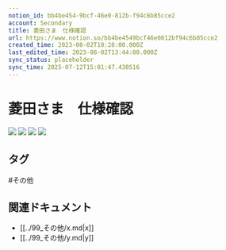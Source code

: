 ```yaml
---
notion_id: bb4be454-9bcf-46e0-812b-f94c6b85cce2
account: Secondary
title: 菱田さま　仕様確認
url: https://www.notion.so/bb4be4549bcf46e0812bf94c6b85cce2
created_time: 2023-08-02T10:28:00.000Z
last_edited_time: 2023-08-02T13:44:00.000Z
sync_status: placeholder
sync_time: 2025-07-12T15:01:47.430516
---
```

# 菱田さま　仕様確認

![](https://prod-files-secure.s3.us-west-2.amazonaws.com/d58fe38c-a9d4-4466-aed9-85604b7b2c6d/8940bc05-2388-4887-a2a4-4d038fb24491/%E3%82%B9%E3%82%AF%E3%83%AA%E3%83%BC%E3%83%B3%E3%82%B7%E3%83%A7%E3%83%83%E3%83%88_2023-08-02_19.27.10.png?X-Amz-Algorithm=AWS4-HMAC-SHA256&X-Amz-Content-Sha256=UNSIGNED-PAYLOAD&X-Amz-Credential=ASIAZI2LB466R4PFCQIN%2F20250719%2Fus-west-2%2Fs3%2Faws4_request&X-Amz-Date=20250719T065906Z&X-Amz-Expires=3600&X-Amz-Security-Token=IQoJb3JpZ2luX2VjEIX%2F%2F%2F%2F%2F%2F%2F%2F%2F%2FwEaCXVzLXdlc3QtMiJIMEYCIQCEtrJvEsFNn0cWnZNHq0VA4gooNuDlQ8PcqE5FzISpRwIhAMZSTJP4g9FluBtcAsUj8Qfm%2B52hzrxIAV45G4206VjaKogECJ7%2F%2F%2F%2F%2F%2F%2F%2F%2F%2FwEQABoMNjM3NDIzMTgzODA1IgzfagnZqF9rOJ4kanwq3APwfG4FDeHNaYTIHuiYKC8XRMRCyFw1%2BtoHbLgu936qEUPjIi712zbtGllELS8rXtjTA2ets15kqBPg95vs5iBlimSHz3TKJaowE4kpFJ3mJtNGsPsOIvpy%2FJKxgcg7Mn%2FgeaxeuRy1feXSGhYaGtZdcJ2pfsoZZPbJ9bpT4vwWdp%2B8%2BpOauh%2FHsGcPhA3kLYNARLRXqH1f2s6pjsbUjVqC758QGRP1OdamEJKwvVRCSbt2t1%2BwhRO%2Fqu%2Bh1RKg28y5ul2HIUoXeV8gi9HtDQxmIQGBYRwygWCBF1ZsxGtsjWQlk41LiwXrXBFBUzzG7xYVXGSj6dFUQm68AqPMGWiwpBgVzpKWKSnAUGD3styVe3sQotlordKG7%2BHTjKWCMrslO4%2FKLR2wIr%2BMCdDkau3SqWTFku1BVTcKrIOWdwSoPqTFSzpFzl6V%2F%2FTQz5cViijlV3JIei0Q%2F4LhCJR21CZKn2TVZjZI2o7POHuK51DiN8EDjk3QzeB%2FgrXrzu9oVvmwzQJLD3eR90ynaAErI9WpKv8VeQ0G0VQNYL4v8W6p8QUvU16kpOUhgyehnbruzKfsg2icEgNq5bfE%2FFoYF33A67OeTJLbVk3bxOdje3QlTNKpX7dr302X93Q0ajCHxezDBjqkAVZ8y44CsCsi%2BgTm%2FmZ3oLRGeUfZFaniB9nqJirhN1o9F0mzjn0BWZAk%2FJ4lbVkre4%2F3aj8R5shilcB0eTQHc0BuUE71FAwqbJUkNho%2FmPB56sB3DuKgloDeQaM0lXXGRYsM5W68kir0XqAPQQPErfgDUcJOt4SHAIweCvYew7FGOzGlG0Xo9%2BWfaUUjDdmbLt1WSd%2FLZoue8Yei9O%2FpSfVPOTqL&X-Amz-Signature=ec116dd9c508a0060443ebd5fab028b5817141febce19e053f50b9dd0ce4dfe7&X-Amz-SignedHeaders=host&x-amz-checksum-mode=ENABLED&x-id=GetObject)
![](https://prod-files-secure.s3.us-west-2.amazonaws.com/d58fe38c-a9d4-4466-aed9-85604b7b2c6d/727e5e3c-4871-4bfe-9100-9109795fa3c7/%E3%82%B9%E3%82%AF%E3%83%AA%E3%83%BC%E3%83%B3%E3%82%B7%E3%83%A7%E3%83%83%E3%83%88_2023-08-02_19.29.39.png?X-Amz-Algorithm=AWS4-HMAC-SHA256&X-Amz-Content-Sha256=UNSIGNED-PAYLOAD&X-Amz-Credential=ASIAZI2LB466R4PFCQIN%2F20250719%2Fus-west-2%2Fs3%2Faws4_request&X-Amz-Date=20250719T065906Z&X-Amz-Expires=3600&X-Amz-Security-Token=IQoJb3JpZ2luX2VjEIX%2F%2F%2F%2F%2F%2F%2F%2F%2F%2FwEaCXVzLXdlc3QtMiJIMEYCIQCEtrJvEsFNn0cWnZNHq0VA4gooNuDlQ8PcqE5FzISpRwIhAMZSTJP4g9FluBtcAsUj8Qfm%2B52hzrxIAV45G4206VjaKogECJ7%2F%2F%2F%2F%2F%2F%2F%2F%2F%2FwEQABoMNjM3NDIzMTgzODA1IgzfagnZqF9rOJ4kanwq3APwfG4FDeHNaYTIHuiYKC8XRMRCyFw1%2BtoHbLgu936qEUPjIi712zbtGllELS8rXtjTA2ets15kqBPg95vs5iBlimSHz3TKJaowE4kpFJ3mJtNGsPsOIvpy%2FJKxgcg7Mn%2FgeaxeuRy1feXSGhYaGtZdcJ2pfsoZZPbJ9bpT4vwWdp%2B8%2BpOauh%2FHsGcPhA3kLYNARLRXqH1f2s6pjsbUjVqC758QGRP1OdamEJKwvVRCSbt2t1%2BwhRO%2Fqu%2Bh1RKg28y5ul2HIUoXeV8gi9HtDQxmIQGBYRwygWCBF1ZsxGtsjWQlk41LiwXrXBFBUzzG7xYVXGSj6dFUQm68AqPMGWiwpBgVzpKWKSnAUGD3styVe3sQotlordKG7%2BHTjKWCMrslO4%2FKLR2wIr%2BMCdDkau3SqWTFku1BVTcKrIOWdwSoPqTFSzpFzl6V%2F%2FTQz5cViijlV3JIei0Q%2F4LhCJR21CZKn2TVZjZI2o7POHuK51DiN8EDjk3QzeB%2FgrXrzu9oVvmwzQJLD3eR90ynaAErI9WpKv8VeQ0G0VQNYL4v8W6p8QUvU16kpOUhgyehnbruzKfsg2icEgNq5bfE%2FFoYF33A67OeTJLbVk3bxOdje3QlTNKpX7dr302X93Q0ajCHxezDBjqkAVZ8y44CsCsi%2BgTm%2FmZ3oLRGeUfZFaniB9nqJirhN1o9F0mzjn0BWZAk%2FJ4lbVkre4%2F3aj8R5shilcB0eTQHc0BuUE71FAwqbJUkNho%2FmPB56sB3DuKgloDeQaM0lXXGRYsM5W68kir0XqAPQQPErfgDUcJOt4SHAIweCvYew7FGOzGlG0Xo9%2BWfaUUjDdmbLt1WSd%2FLZoue8Yei9O%2FpSfVPOTqL&X-Amz-Signature=46b9a70852e4b251059f46eee47b11197d24675784b37d496d9117de56127823&X-Amz-SignedHeaders=host&x-amz-checksum-mode=ENABLED&x-id=GetObject)
![](https://prod-files-secure.s3.us-west-2.amazonaws.com/d58fe38c-a9d4-4466-aed9-85604b7b2c6d/b2a5d00c-2586-4735-9a64-cfca5328c24c/%E3%82%B9%E3%82%AF%E3%83%AA%E3%83%BC%E3%83%B3%E3%82%B7%E3%83%A7%E3%83%83%E3%83%88_2023-08-02_19.30.11.png?X-Amz-Algorithm=AWS4-HMAC-SHA256&X-Amz-Content-Sha256=UNSIGNED-PAYLOAD&X-Amz-Credential=ASIAZI2LB466R4PFCQIN%2F20250719%2Fus-west-2%2Fs3%2Faws4_request&X-Amz-Date=20250719T065906Z&X-Amz-Expires=3600&X-Amz-Security-Token=IQoJb3JpZ2luX2VjEIX%2F%2F%2F%2F%2F%2F%2F%2F%2F%2FwEaCXVzLXdlc3QtMiJIMEYCIQCEtrJvEsFNn0cWnZNHq0VA4gooNuDlQ8PcqE5FzISpRwIhAMZSTJP4g9FluBtcAsUj8Qfm%2B52hzrxIAV45G4206VjaKogECJ7%2F%2F%2F%2F%2F%2F%2F%2F%2F%2FwEQABoMNjM3NDIzMTgzODA1IgzfagnZqF9rOJ4kanwq3APwfG4FDeHNaYTIHuiYKC8XRMRCyFw1%2BtoHbLgu936qEUPjIi712zbtGllELS8rXtjTA2ets15kqBPg95vs5iBlimSHz3TKJaowE4kpFJ3mJtNGsPsOIvpy%2FJKxgcg7Mn%2FgeaxeuRy1feXSGhYaGtZdcJ2pfsoZZPbJ9bpT4vwWdp%2B8%2BpOauh%2FHsGcPhA3kLYNARLRXqH1f2s6pjsbUjVqC758QGRP1OdamEJKwvVRCSbt2t1%2BwhRO%2Fqu%2Bh1RKg28y5ul2HIUoXeV8gi9HtDQxmIQGBYRwygWCBF1ZsxGtsjWQlk41LiwXrXBFBUzzG7xYVXGSj6dFUQm68AqPMGWiwpBgVzpKWKSnAUGD3styVe3sQotlordKG7%2BHTjKWCMrslO4%2FKLR2wIr%2BMCdDkau3SqWTFku1BVTcKrIOWdwSoPqTFSzpFzl6V%2F%2FTQz5cViijlV3JIei0Q%2F4LhCJR21CZKn2TVZjZI2o7POHuK51DiN8EDjk3QzeB%2FgrXrzu9oVvmwzQJLD3eR90ynaAErI9WpKv8VeQ0G0VQNYL4v8W6p8QUvU16kpOUhgyehnbruzKfsg2icEgNq5bfE%2FFoYF33A67OeTJLbVk3bxOdje3QlTNKpX7dr302X93Q0ajCHxezDBjqkAVZ8y44CsCsi%2BgTm%2FmZ3oLRGeUfZFaniB9nqJirhN1o9F0mzjn0BWZAk%2FJ4lbVkre4%2F3aj8R5shilcB0eTQHc0BuUE71FAwqbJUkNho%2FmPB56sB3DuKgloDeQaM0lXXGRYsM5W68kir0XqAPQQPErfgDUcJOt4SHAIweCvYew7FGOzGlG0Xo9%2BWfaUUjDdmbLt1WSd%2FLZoue8Yei9O%2FpSfVPOTqL&X-Amz-Signature=81cafd846a46925d477b17e2a1e485d94cbee5047c900ed9498ffe7d613db840&X-Amz-SignedHeaders=host&x-amz-checksum-mode=ENABLED&x-id=GetObject)
![](https://prod-files-secure.s3.us-west-2.amazonaws.com/d58fe38c-a9d4-4466-aed9-85604b7b2c6d/a3fa21cb-dfb4-4283-a2b4-5e8d045ea167/%E3%82%B9%E3%82%AF%E3%83%AA%E3%83%BC%E3%83%B3%E3%82%B7%E3%83%A7%E3%83%83%E3%83%88_2023-08-02_19.30.28.png?X-Amz-Algorithm=AWS4-HMAC-SHA256&X-Amz-Content-Sha256=UNSIGNED-PAYLOAD&X-Amz-Credential=ASIAZI2LB466R4PFCQIN%2F20250719%2Fus-west-2%2Fs3%2Faws4_request&X-Amz-Date=20250719T065906Z&X-Amz-Expires=3600&X-Amz-Security-Token=IQoJb3JpZ2luX2VjEIX%2F%2F%2F%2F%2F%2F%2F%2F%2F%2FwEaCXVzLXdlc3QtMiJIMEYCIQCEtrJvEsFNn0cWnZNHq0VA4gooNuDlQ8PcqE5FzISpRwIhAMZSTJP4g9FluBtcAsUj8Qfm%2B52hzrxIAV45G4206VjaKogECJ7%2F%2F%2F%2F%2F%2F%2F%2F%2F%2FwEQABoMNjM3NDIzMTgzODA1IgzfagnZqF9rOJ4kanwq3APwfG4FDeHNaYTIHuiYKC8XRMRCyFw1%2BtoHbLgu936qEUPjIi712zbtGllELS8rXtjTA2ets15kqBPg95vs5iBlimSHz3TKJaowE4kpFJ3mJtNGsPsOIvpy%2FJKxgcg7Mn%2FgeaxeuRy1feXSGhYaGtZdcJ2pfsoZZPbJ9bpT4vwWdp%2B8%2BpOauh%2FHsGcPhA3kLYNARLRXqH1f2s6pjsbUjVqC758QGRP1OdamEJKwvVRCSbt2t1%2BwhRO%2Fqu%2Bh1RKg28y5ul2HIUoXeV8gi9HtDQxmIQGBYRwygWCBF1ZsxGtsjWQlk41LiwXrXBFBUzzG7xYVXGSj6dFUQm68AqPMGWiwpBgVzpKWKSnAUGD3styVe3sQotlordKG7%2BHTjKWCMrslO4%2FKLR2wIr%2BMCdDkau3SqWTFku1BVTcKrIOWdwSoPqTFSzpFzl6V%2F%2FTQz5cViijlV3JIei0Q%2F4LhCJR21CZKn2TVZjZI2o7POHuK51DiN8EDjk3QzeB%2FgrXrzu9oVvmwzQJLD3eR90ynaAErI9WpKv8VeQ0G0VQNYL4v8W6p8QUvU16kpOUhgyehnbruzKfsg2icEgNq5bfE%2FFoYF33A67OeTJLbVk3bxOdje3QlTNKpX7dr302X93Q0ajCHxezDBjqkAVZ8y44CsCsi%2BgTm%2FmZ3oLRGeUfZFaniB9nqJirhN1o9F0mzjn0BWZAk%2FJ4lbVkre4%2F3aj8R5shilcB0eTQHc0BuUE71FAwqbJUkNho%2FmPB56sB3DuKgloDeQaM0lXXGRYsM5W68kir0XqAPQQPErfgDUcJOt4SHAIweCvYew7FGOzGlG0Xo9%2BWfaUUjDdmbLt1WSd%2FLZoue8Yei9O%2FpSfVPOTqL&X-Amz-Signature=f6d7f7ec6960bad8754933c0a4d3c6503559de4818efbabdd0d937952d09392d&X-Amz-SignedHeaders=host&x-amz-checksum-mode=ENABLED&x-id=GetObject)

## タグ

#その他 

## 関連ドキュメント

- [[../99_その他/x.md|x]]
- [[../99_その他/y.md|y]]
